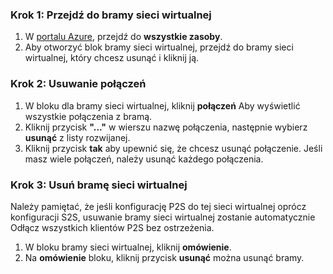 ### <a name="step-1-navigate-to-the-virtual-network-gateway"></a>Krok 1: Przejdź do bramy sieci wirtualnej

1. W [portalu Azure](https://portal.azure.com), przejdź do **wszystkie zasoby**. 
2. Aby otworzyć blok bramy sieci wirtualnej, przejdź do bramy sieci wirtualnej, który chcesz usunąć i kliknij ją.

### <a name="step-2-delete-connections"></a>Krok 2: Usuwanie połączeń

1. W bloku dla bramy sieci wirtualnej, kliknij **połączeń** Aby wyświetlić wszystkie połączenia z bramą.
2. Kliknij przycisk **"..."** w wierszu nazwę połączenia, następnie wybierz **usunąć** z listy rozwijanej.
3. Kliknij przycisk **tak** aby upewnić się, że chcesz usunąć połączenie. Jeśli masz wiele połączeń, należy usunąć każdego połączenia.

### <a name="step-3-delete-the-virtual-network-gateway"></a>Krok 3: Usuń bramę sieci wirtualnej

Należy pamiętać, że jeśli konfigurację P2S do tej sieci wirtualnej oprócz konfiguracji S2S, usuwanie bramy sieci wirtualnej zostanie automatycznie Odłącz wszystkich klientów P2S bez ostrzeżenia.

1. W bloku bramy sieci wirtualnej, kliknij **omówienie**.
2. Na **omówienie** bloku, kliknij przycisk **usunąć** można usunąć bramy.
